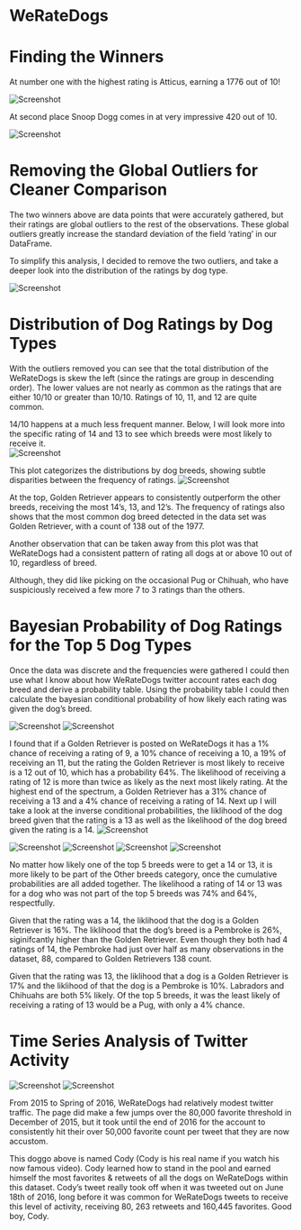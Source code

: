 # WeRateDogs



# Finding the Winners


At number one with the highest rating is Atticus, earning a 1776 out of 10! 

![Screenshot](blogpics/Picture1.jpg)

At second place Snoop Dogg comes in at very impressive 420 out of 10.


![Screenshot](blogpics/Picture2.jpg)

# Removing the Global Outliers for Cleaner Comparison

The two winners above are data points that were accurately gathered, but their ratings are global outliers to the rest of the observations. These global outliers greatly increase the standard deviation of the field ‘rating’ in our DataFrame.

To simplify this analysis, I decided to remove the two outliers, and take a deeper look into the distribution of the ratings by dog type.

![Screenshot](blogpics/Picture3.png)

# Distribution of Dog Ratings by Dog Types

With the outliers removed you can see that the total distribution of the WeRateDogs is skew the left (since the ratings are group in descending order). 
The lower values are not nearly as common as the ratings that are either 10/10 or greater than 10/10. Ratings of 10, 11, and 12 are quite common. 

14/10 happens at a much less frequent manner. Below, I will look more into the specific rating of 14 and 13 to see which breeds were most likely to receive it.  
![Screenshot](blogpics/Picture4.png)

This plot categorizes the distributions by dog breeds, showing subtle disparities between the frequency of ratings.
![Screenshot](blogpics/Picture5.png)

At the top, Golden Retriever appears to consistently outperform the other breeds, receiving the most 14’s, 13, and 12’s. The frequency of ratings also shows that the most common dog breed detected in the data set was Golden Retriever, with a count of 138 out of the 1977. 

Another observation that can be taken away from this plot was that WeRateDogs had a consistent pattern of rating all dogs at or above 10 out of 10, regardless of breed. 

Although, they did like picking on the occasional Pug or Chihuah, who have suspiciously received a few more 7 to 3 ratings than the others.   

# Bayesian Probability of Dog Ratings for the Top 5 Dog Types

Once the data was discrete and the frequencies were gathered I could then use what I know about how WeRateDogs twitter account rates each dog breed and derive a probability table. 
Using the probability table I could then calculate the bayesian conditional probability of how likely each rating was given the dog’s breed. 


![Screenshot](blogpics/Picture6.jpg)
![Screenshot](blogpics/Picture7.jpg)

I found that if a Golden Retriever is posted on WeRateDogs it has a 1% chance of receiving a rating of 9, a 10% chance of receiving a 10, a 19% of receiving an 11, but the rating the Golden Retriever is most likely to receive is a 12 out of 10, which has a probability 64%. The likelihood of receiving a rating of 12 is more than twice as likely as the next most likely rating. 
At the highest end of the spectrum, a Golden Retriever has a 31% chance of receiving a 13 and a 4% chance of receiving a rating of 14. Next up I will take a look at the inverse conditional probabilities, the liklihood of the dog breed given that the rating is a 13 as well as the likelihood of the dog breed given the rating is a 14.
![Screenshot](blogpics/Picture8.jpg)


![Screenshot](blogpics/Picture9.jpg)
![Screenshot](blogpics/Picture10.jpg)
![Screenshot](blogpics/Picture11.jpg)
![Screenshot](blogpics/Picture12.jpg)

No matter how likely one of the top 5 breeds were to get a 14 or 13, it is more likely to be part of the Other breeds category, once the cumulative probabilities are all added together. The likelihood a rating of 14 or 13 was for a dog who was not part of the top 5 breeds was 74% and 64%, respectfully. 

Given that the rating was a 14, the liklihood that the dog is a Golden Retriever is 16%. The liklihood that the dog’s breed is a Pembroke is 26%, siginifcantly higher than the Golden Retriever. Even though they both had 4 ratings of 14, the Pembroke had just over half as many observations in the dataset, 88, compared to Golden Retrievers 138 count. 

Given that the rating was 13, the liklihood that a dog is a Golden Retriever is 17% and the liklihood of that the dog is a Pembroke is 10%. Labradors and Chihuahs are  both 5% likely. Of the top 5 breeds, it was the least likely of receiving a rating of 13 would be a Pug, with only a 4% chance.


# Time Series Analysis of Twitter Activity

![Screenshot](blogpics/Picture13.jpg) ![Screenshot](blogpics/Picture14.png) 


From 2015 to Spring of 2016, WeRateDogs had relatively modest twitter traffic.  The page did make a few jumps over the 80,000 favorite threshold in December of 2015, but it took until the end of 2016 for the account to consistently hit their over 50,000 favorite count per tweet that they are now accustom. 

This doggo above is named Cody (Cody is his real name if you watch his now famous video).  Cody learned how to stand in the pool and earned himself the most favorites & retweets of all the dogs on WeRateDogs within this dataset. Cody’s tweet really took off when it was tweeted out on June 18th of 2016, long before it was common for WeRateDogs tweets to receive this level of activity, receiving 80, 263 retweets and 160,445 favorites. Good boy, Cody. 

